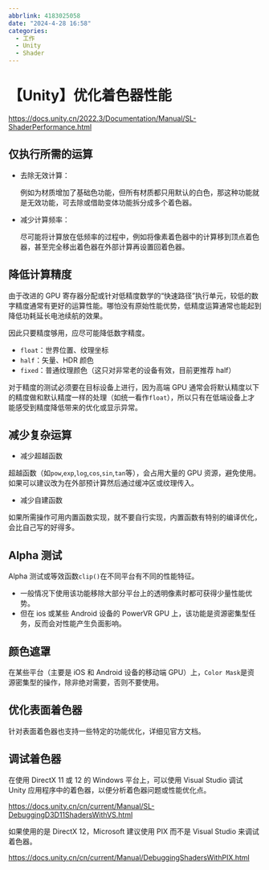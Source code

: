 ```yaml
---
abbrlink: 4183025058
date: "2024-4-28 16:58"
categories:
  - 工作
  - Unity
  - Shader
---
```

# 【Unity】优化着色器性能

https://docs.unity.cn/2022.3/Documentation/Manual/SL-ShaderPerformance.html

## 仅执行所需的运算

- 去除无效计算：

  例如为材质增加了基础色功能，但所有材质都只用默认的白色，那这种功能就是无效功能，可去除或借助变体功能拆分成多个着色器。

- 减少计算频率：

  尽可能将计算放在低频率的过程中，例如将像素着色器中的计算移到顶点着色器，甚至完全移出着色器在外部计算再设置回着色器。

## 降低计算精度

由于改进的 GPU 寄存器分配或针对低精度数学的“快速路径”执行单元，较低的数字精度通常有更好的运算性能。哪怕没有原始性能优势，低精度运算通常也能起到降低功耗延长电池续航的效果。

因此只要精度够用，应尽可能降低数字精度。

- `float`：世界位置、纹理坐标
- `half`：矢量、HDR 颜色
- `fixed`：普通纹理颜色（这只对非常老的设备有效，目前更推荐 half）

对于精度的测试必须要在目标设备上进行，因为高端 GPU 通常会将默认精度以下的精度做和默认精度一样的处理（如统一看作`float`），所以只有在低端设备上才能感受到精度降低带来的优化或显示异常。

## 减少复杂运算

- 减少超越函数

超越函数（如`pow`,`exp`,`log`,`cos`,`sin`,`tan`等），会占用大量的 GPU 资源，避免使用。如果可以建议改为在外部预计算然后通过缓冲区或纹理传入。

- 减少自建函数

如果所需操作可用内置函数实现，就不要自行实现，内置函数有特别的编译优化，会比自己写的好得多。

## Alpha 测试

Alpha 测试或等效函数`clip()`在不同平台有不同的性能特征。

- 一般情况下使用该功能移除大部分平台上的透明像素时都可获得少量性能优势。
- 但在 ios 或某些 Android 设备的 PowerVR GPU 上，该功能是资源密集型任务，反而会对性能产生负面影响。

## 颜色遮罩

在某些平台（主要是 iOS 和 Android 设备的移动端 GPU）上，`Color Mask`是资源密集型的操作，除非绝对需要，否则不要使用。

## 优化表面着色器

针对表面着色器也支持一些特定的功能优化，详细见官方文档。

## 调试着色器

在使用 DirectX 11 或 12 的 Windows 平台上，可以使用 Visual Studio 调试 Unity 应用程序中的着色器，以便分析着色器问题或性能优化点。

https://docs.unity.cn/cn/current/Manual/SL-DebuggingD3D11ShadersWithVS.html

如果使用的是 DirectX 12，Microsoft 建议使用 PIX 而不是 Visual Studio 来调试着色器。

https://docs.unity.cn/cn/current/Manual/DebuggingShadersWithPIX.html
